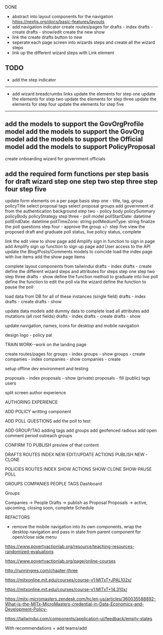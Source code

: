 DONE
- abstract into layout components for the navigation
  https://nextjs.org/docs/basic-features/layouts
- add navigation indicator
create routes/pages for 
  drafts - index
  drafts - create
  drafts - show/edit
create the new show
- link the create drafts button to new
- seperate each page screen into wizards steps and create all the wizard steps
- link up the different wizard steps with Link element


TODO
----
- add the step indicator
----

- add wizard breadcrumbs links
update the elements for step one
update the elements for step two
update the elements for step three
update the elements for step four
update the elements for step five

--- 
add the models to support the GovOrgProfile model
add the models to support the GovOrg model
add the models to support the Official model
add the models to support PolicyProposal
---
create onboarding wizard for government officials

add the required form functions per step basis for draft wizard
  step one
  step two
  step three
  step four
  step five
--- 
update form elements on a per page basis
  step one - title, tag, group
    policyTitle
    select proposal tags
    select proposal groups
    add government id from the authentication background
  step two - policy body
    policySummary
    policyBody
    policyStrategy
  step three - poll model
    pollStartDate: datetime
    pollEndDate: datetime
    pollTimeZone: string
    pollMediumType: string
    finalize the poll questions
  step four -
    approve the group +/-
  step five
    view the proposed draft and graduate
    poll status, live
    policy status, complete



link the edit view to show page
add Amplify sign in function to sign in page
add Amplify sign up function to sign up page
add User access to the API
update the Blog/Posts/Comments models to coincide
load the index page with live items
add the show page items


complete layout components from tailwindui
  drafts - index
  drafts - create
    define the different wizard steps and attributes for steps
      step one
      step two
      step three
  drafts - show
    define the function method to graduate into live poll
    define the function to edit the poll via the wizard
    define the function to pause the poll

load data from DB for all of these instances (single field)
  drafts - index
  drafts - create
  drafts - show

update data models
add dummy data to complete 
load all attributes
add mutations
 (all root fields)
  drafts - index
  drafts - create
  drafts - show

update navigation, names, icons for desktop and mobile navigation

design logo - policy pal

TRAIN WORK--work on the landing page



create routes/pages for 
  groups - index
  groups - show
  groups - create
  companies - index
  companies - show
  companies - create

setup offline dev environment and testing




  proposals - index
  proposals - show (private)
  proposals - fill (public)
  tags
  users


















split screen author experience

AUTHORING EXPERIENCE

ADD POLICY
writting component

ADD POLL QUESTIONS
add the poll to test

ADD GROUP/TAG 
adding tags
add groups
add geofenced radious
add open comment period
outreach groups

CONFIRM TO PUBLISH
preview of that content


DRAFTS
  ROUTES
    INDEX
    NEW
    EDIT/UPDATE
  ACTIONS
    PUBLISH
    NEW - CLONE

POLICIES
  ROUTES
    INDEX
    SHOW
  ACTIONS
    SHOW-CLONE
    SHOW-PAUSE POLL
  

GROUPS
COMPANIES
PEOPLE
TAGS
Dashboard

Groups

Companies → People
Drafts → publish as Proposal
Proposals → active, upcoming, closing soon, complete 
Schedule












REFACTORS

- remove the mobile navigation into its own components, wrap the desktop navigation and pass in state from parent component for open/close side menu


https://www.povertyactionlab.org/resource/teaching-resources-randomized-evaluations

https://www.povertyactionlab.org/page/online-courses

http://runningres.com/chapter-three

https://mitxonline.mit.edu/courses/course-v1:MITxT+JPAL102x/

https://mitxonline.mit.edu/courses/course-v1:MITxT+14.310x/

https://mitx-micromasters.zendesk.com/hc/en-us/articles/360035588892-What-is-the-MITx-MicroMasters-credential-in-Data-Economics-and-Development-Policy-




https://tailwindui.com/components/application-ui/feedback/empty-states

With recommendations
+
add teams/add 

